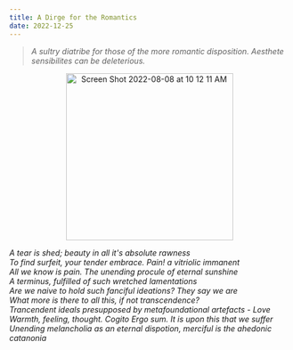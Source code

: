 ```yaml
---
title: A Dirge for the Romantics 
date: 2022-12-25
---
```

> *A sultry diatribe for those of the more romantic disposition. Aesthete sensibilites can be deleterious.*

<p align="center">
    <img width="300" alt="Screen Shot 2022-08-08 at 10 12 11 AM" src="https://user-images.githubusercontent.com/73560826/209465672-eebbe634-89ad-4121-ae84-43d65d2c0080.png">
</p>



*A tear is shed; beauty in all it's absolute rawness<br>
To find surfeit, your tender embrace. Pain! a vitriolic immanent<br>
All we know is pain. The unending procule of eternal sunshine<br>
A terminus, fulfilled of such wretched lamentations<br>
Are we naive to hold such fanciful ideations? They say we are<br>
What more is there to all this, if not transcendence?<br>
Trancendent ideals presupposed by metafoundational artefacts - Love<br>
Warmth, feeling, thought. Cogito Ergo sum. It is upon this that we suffer<br>
Unending melancholia as an eternal dispotion, merciful is the ahedonic catanonia*


